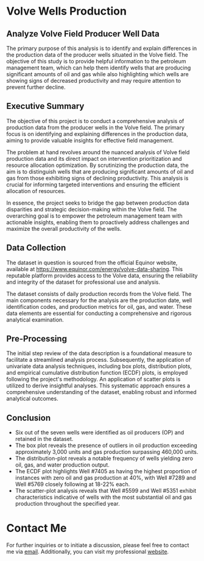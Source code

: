 # Volve Wells Production

## Analyze Volve Field Producer Well Data

The primary purpose of this analysis is to identify and explain differences in the production data of the producer wells situated in the Volve field. The objective of this study is to provide helpful information to the petroleum management team, which can help them identify wells that are producing significant amounts of oil and gas while also highlighting which wells are showing signs of decreased productivity and may require attention to prevent further decline.

## Executive Summary

The objective of this project is to conduct a comprehensive analysis of production data from the producer wells in the Volve field. The primary focus is on identifying and explaining differences in the production data, aiming to provide valuable insights for effective field management.

The problem at hand revolves around the nuanced analysis of Volve field production data and its direct impact on intervention prioritization and resource allocation optimization. By scrutinizing the production data, the aim is to distinguish wells that are producing significant amounts of oil and gas from those exhibiting signs of declining productivity. This analysis is crucial for informing targeted interventions and ensuring the efficient allocation of resources.

In essence, the project seeks to bridge the gap between production data disparities and strategic decision-making within the Volve field. The overarching goal is to empower the petroleum management team with actionable insights, enabling them to proactively address challenges and maximize the overall productivity of the wells.

## Data Collection

The dataset in question is sourced from the official Equinor website, available at https://www.equinor.com/energy/volve-data-sharing. This reputable platform provides access to the Volve data, ensuring the reliability and integrity of the dataset for professional use and analysis.

The dataset consists of daily production records from the Volve field. The main components necessary for the analysis are the production date, well identification codes, and production metrics for oil, gas, and water. These data elements are essential for conducting a comprehensive and rigorous analytical examination.

## Pre-Processing

The initial step review of the data description is a foundational measure to facilitate a streamlined analysis process. Subsequently, the application of univariate data analysis techniques, including box plots, distribution plots, and empirical cumulative distribution function (ECDF) plots, is employed following the project's methodology. An application of scatter plots is utilized to derive insightful analyses. This systematic approach ensures a comprehensive understanding of the dataset, enabling robust and informed analytical outcomes.

## Conclusion

*   Six out of the seven wells were identified as oil producers (OP) and retained in the dataset.
*   The box plot reveals the presence of outliers in oil production exceeding approximately 3,000 units and gas production surpassing 460,000 units.
*   The distribution-plot reveals a notable frequency of wells yielding zero oil, gas, and water production output.
*   The ECDF plot highlights Well #7405 as having the highest proportion of instances with zero oil and gas production at 40%, with Well #7289 and Well #5769 closely following at 18-22% each.
*   The scatter-plot analysis reveals that Well #5599 and Well #5351 exhibit characteristics indicative of wells with the most substantial oil and gas production throughout the specified year.

# Contact Me

For further inquiries or to initiate a discussion, please feel free to contact me via <a href="mailto:salmanarkan020@gmail.com"><span class="label">email</span></a>. Additionally, you can visit my professional <a href="SalmanArkan.github.io"><span class="label">website</span></a>.
